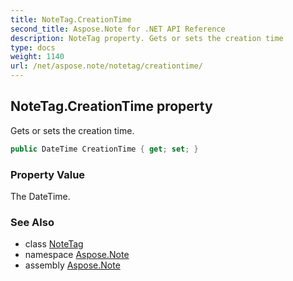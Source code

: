 ```yaml
---
title: NoteTag.CreationTime
second_title: Aspose.Note for .NET API Reference
description: NoteTag property. Gets or sets the creation time
type: docs
weight: 1140
url: /net/aspose.note/notetag/creationtime/
---
```

## NoteTag.CreationTime property

Gets or sets the creation time.

```csharp
public DateTime CreationTime { get; set; }
```

### Property Value

The DateTime.

### See Also

* class [NoteTag](../)
* namespace [Aspose.Note](../../notetag/)
* assembly [Aspose.Note](../../../)


